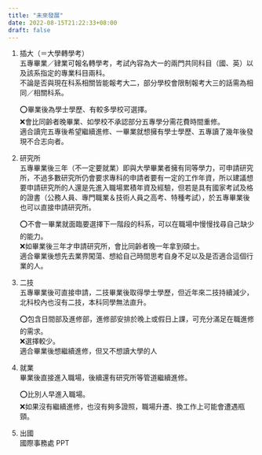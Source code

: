 ```yaml
---
title: "未來發展"
date: 2022-08-15T21:22:33+08:00
draft: false
---
```


1. 插大（＝大學轉學考）  
    五專畢業／肄業可報名轉學考，考試內容為大一的兩門共同科目（國、英）以及該系指定的專業科目兩科。  
    不論是否與現在科系相關皆能報考大二，部分學校會限制報考大三的話需為相同／相關科系。

    ⭕畢業後為學士學歷、有較多學校可選擇。  
    ❌會比同齡者晚畢業、如學校不承認部分五專學分需花費時間重修。  
    適合讀完五專後希望繼續進修、一畢業就想擁有學士學歷、五專讀了幾年後發現不合志向者。
2. 研究所  
    五專畢業後三年（不一定要就業）即與大學畢業者擁有同等學力，可申請研究所，不過多數研究所仍會要求專科的申請者要有一定的工作年資，所以建議想要申請研究所的人還是先進入職場累積年資及經驗，但若是具有國家考試及格的證書（公務人員、專門職業＆技術人員之高考、特種考試），於五專畢業後也可以直接申請研究所。

    ⭕不會一畢業就面臨要選擇下一階段的科系，可以在職場中慢慢找尋自己缺少的能力。  
    ❌如畢業後三年才申請研究所，會比同齡者晚一年拿到碩士。  
    適合畢業後想先去業界闖蕩、想給自己時間思考自身不足以及是否適合這個行業的人。
3. 二技  
    五專畢業後可直接申請，二技畢業後取得學士學歷，但近年來二技持續減少，北科校內也沒有二技，本科同學無法直升。

    ⭕包含日間部及進修部，進修部安排於晚上或假日上課，可充分滿足在職進修的需求。  
    ❌選擇較少。  
    適合畢業後想繼續進修，但又不想讀大學的人
4. 就業  
    畢業後直接進入職場，後續還有研究所等管道繼續進修。

    ⭕比別人早進入職場。  
    ❌如果沒有繼續進修，也沒有夠多證照，職場升遷、換工作上可能會遭遇瓶頸。
5. 出國  
    國際事務處 PPT